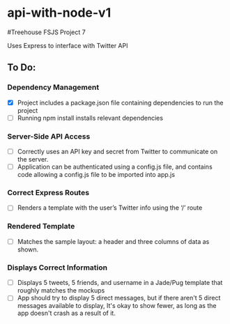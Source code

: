 # api-with-node-v1
#Treehouse FSJS Project 7

Uses Express to interface with Twitter API

## To Do:
### Dependency Management
- [x] Project includes a package.json file containing dependencies to run the project
- [ ] Running npm install installs relevant dependencies

### Server-Side API Access
- [ ] Correctly uses an API key and secret from Twitter to communicate on the server.
- [ ] Application can be authenticated using a config.js file, and contains code allowing a config.js file to be imported into app.js

### Correct Express Routes
- [ ] Renders a template with the user’s Twitter info using the ‘/’ route

### Rendered Template
- [ ] Matches the sample layout: a header and three columns of data as shown.

### Displays Correct Information
- [ ] Displays 5 tweets, 5 friends, and username in a Jade/Pug template that roughly matches the mockups
- [ ] App should try to display 5 direct messages, but if there aren't 5 direct messages available to display, It's okay to show fewer, as long as the app doesn't crash as a result of it.
